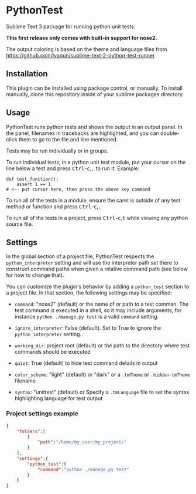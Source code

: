 PythonTest
==========

Sublime Text 3 package for running python unit tests.

**This first release only comes with built-in support for nose2.**

The output coloring is based on the theme and language files from
https://github.com/lyapun/sublime-text-2-python-test-runner

Installation
------------

This plugin can be installed using package control, or manually. To install manually, clone this repository inside of your sublime packages directory.

Usage
-----

PythonTest runs python tests and shows the output in an output panel. In the panel, filenames in tracebacks are highlighted, and you can double-click them to go to the file and line mentioned.

Tests may be run individually or in groups.

To run individual tests, in a python unit test module, put your cursor on the line below a test and press <kbd>Ctrl</kbd>-<kbd>c</kbd>,<kbd>.</kbd> to run it.
Example:
```
def test_function():
    assert 1 == 1
# <-- put cursor here, then press the above key command
```

To run all of the tests in a module, ensure the caret is outside of any test method or function and press <kbd>Ctrl</kbd>-<kbd>c</kbd>,<kbd>.</kbd>

To run all of the tests in a project, press <kbd>Ctrl</kbd>-<kbd>c</kbd>,<kbd>t</kbd> while viewing any python source file.

Settings
--------

In the global section of a project file, PythonTest respects the `python_interpreter` setting and will use the interpreter path set there to construct command paths when given a relative command path (see below for how to change that).

You can customize the plugin's behavior by adding a `python_test` section to a project file. In that section, the following settings may be specified:

* `command`: "nose2" (default) or the name of or path to a test comman. The test command is executed in a shell, so it may include arguments, for instance `python ./manage.py test` is a valid `command` setting.

* `ignore_interpreter`: False (default). Set to True to ignore the `python_interpreter`
 setting.

* `working_dir`: project root (default) or the path to the directory where test commands should be executed

* `quiet`: True (default) to hide test command details in output

* `color_scheme`: "light" (default) or "dark" or a `.tmTheme` or `.hidden-tmTheme` filename

* `syntax`: "unittest" (default) or Specify a `.tmLanguage` file to set the syntax highlighting language for test output

### Project settings example

```json
{
    "folders":[
        {
            "path":"/home/my_user/my_project/"
        }
    ],
    "settings":{
        "python_test":{
            "command":"python ./manage.py test"
        }
    }
}
```
